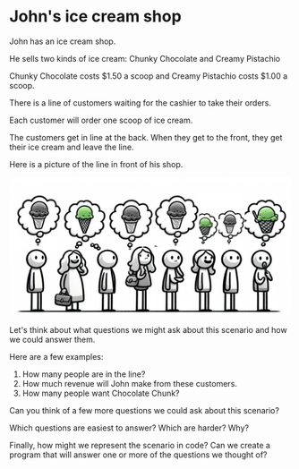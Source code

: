 # John's ice cream shop

John has an ice cream shop.

He sells two kinds of ice cream: Chunky Chocolate and Creamy Pistachio

Chunky Chocolate costs $1.50 a scoop and Creamy Pistachio costs $1.00 a scoop.

There is a line of customers waiting for the cashier to take their orders.

Each customer will order one scoop of ice cream.

The customers get in line at the back. When they get to the front, they get their ice cream and leave the line.

Here is a picture of the line in front of his shop.

![Que for shop](./img/queue-for-ice-cream.png)

Let's think about what questions we might ask about this scenario and how we could answer them.

Here are a few examples:

1. How many people are in the line?
2. How much revenue will John make from these customers.
3. How many people want Chocolate Chunk?

Can you think of a few more questions we could ask about this scenario?

Which questions are easiest to answer? Which are harder? Why?

Finally, how might we represent the scenario in code? Can we create a program that will answer one or more of the questions we thought of?
